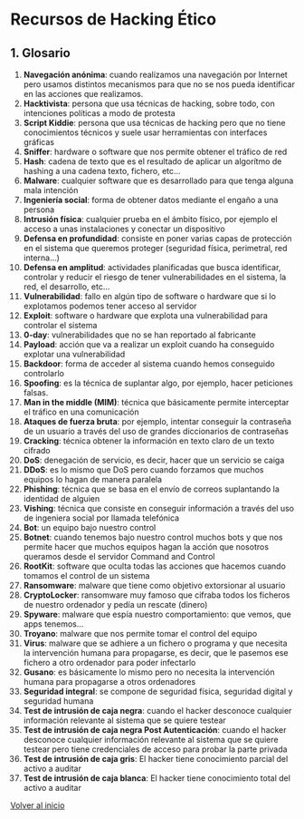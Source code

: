 # Recursos de Hacking Ético

## 1. Glosario

1. **Navegación anónima**: cuando realizamos una navegación por Internet pero usamos distintos mecanismos para que no se nos pueda identificar en las acciones que realizamos.
2. **Hacktivista**: persona que usa técnicas de hacking, sobre todo, con intenciones políticas a modo de protesta
3. **Script Kiddie**: persona que usa técnicas de hacking pero que no tiene conocimientos técnicos y suele usar herramientas con interfaces gráficas
4. **Sniffer**: hardware o software que nos permite obtener el tráfico de red
5. **Hash**: cadena de texto que es el resultado de aplicar un algorítmo de hashing a una cadena texto, fichero, etc...
6. **Malware**: cualquier software que es desarrollado para que tenga alguna mala intención
7. **Ingeniería social**: forma de obtener datos mediante el engaño a una persona
8. **Intrusión física**: cualquier prueba en el ámbito físico, por ejemplo el acceso a unas instalaciones y conectar un dispositivo
9. **Defensa en profundidad**: consiste en poner varias capas de protección en el sistema que queremos proteger (seguridad física, perimetral, red interna...)
10. **Defensa en amplitud**: actividades planificadas que busca identificar, controlar y reducir el riesgo de tener vulnerabilidades en el sistema, la red, el desarrollo, etc...
11. **Vulnerabilidad**: fallo en algún tipo de software o hardware que si lo explotamos podemos tener acceso al servidor
12. **Exploit**: software o hardware que explota una vulnerabilidad para controlar el sistema
13. **0-day**: vulnerabilidades que no se han reportado al fabricante
14. **Payload**: acción que va a realizar un exploit cuando ha conseguido explotar una vulnerabilidad
15. **Backdoor**: forma de acceder al sistema cuando hemos conseguido controlarlo
16. **Spoofing**: es la técnica de suplantar algo, por ejemplo, hacer peticiones falsas.
17. **Man in the middle (MIM)**: técnica que básicamente permite interceptar el tráfico en una comunicación
18. **Ataques de fuerza bruta**: por ejemplo, intentar conseguir la contraseña de un usuario a través del uso de grandes diccionarios de contraseñas
19. **Cracking**: técnica obtener la información en texto claro de un texto cifrado
20. **DoS**: denegación de servicio, es decir, hacer que un servicio se caiga
21. **DDoS**: es lo mismo que DoS pero cuando forzamos que muchos equipos lo hagan de manera paralela
22. **Phishing**: técnica que se basa en el envío de correos suplantando la identidad de alguien
23. **Vishing**: técnica que consiste en conseguir información a través del uso de ingeniera social por llamada telefónica
24. **Bot**: un equipo bajo nuestro control
25. **Botnet**: cuando tenemos bajo nuestro control muchos bots y que nos permite hacer que muchos equipos hagan la acción que nosotros queramos desde el servidor Command and Control
26. **RootKit**: software que oculta todas las acciones que hacemos cuando tomamos el control de un sistema
27. **Ransomware**: malware que tiene como objetivo extorsionar al usuario
28. **CryptoLocker**: ransomware muy famoso que cifraba todos los ficheros de nuestro ordenador y pedía un rescate (dinero)
29. **Spyware**: malware que espía nuestro comportamiento: que vemos, que apps tenemos...
30. **Troyano**: malware que nos permite tomar el control del equipo
31. **Virus**: malware que se adhiere a un fichero o programa y que necesita la intervención humana para propagarse, es decir, que le pasemos ese fichero a otro ordenador para poder infectarlo
32. **Gusano**: es básicamente lo mismo pero no necesita la intervención humana para propagarse a otros ordenadores
33. **Seguridad integral**: se compone de seguridad física, seguridad digital y seguridad humana
34. **Test de intrusión de caja negra**: cuando el hacker desconoce cualquier información relevante al sistema que se quiere testear
34. **Test de intrusión de caja negra Post Autenticación**: cuando el hacker desconoce cualquier información relevante al sistema que se quiere testear pero tiene credenciales de acceso para probar la parte privada
35. **Test de intrusión de caja gris**: El hacker tiene conocimiento parcial del activo a auditar
35. **Test de intrusión de caja blanca**: El hacker tiene conocimiento total del activo a auditar

[Volver al inicio](./../README.md)